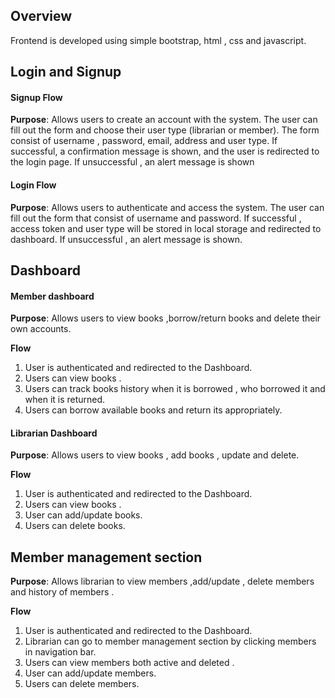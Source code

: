 
## Overview

Frontend is developed using simple bootstrap, html , css and javascript.

## Login and Signup

#### Signup Flow
**Purpose**: Allows users to create an account with the system.
The user can fill out the form and choose their user type (librarian or member). The form consist of username , password, email, address and user type. If successful, a confirmation message is shown, and the user is redirected to the login page. If unsuccessful , an alert message is shown

#### Login Flow
**Purpose**: Allows users to authenticate and access the system.
The user can fill out the form that consist of username and password. If successful , access token and user type will be stored in local storage and redirected to dashboard. If unsuccessful , an alert message is shown.

## Dashboard

#### Member dashboard
**Purpose**: Allows users to view books ,borrow/return books and delete their own accounts.

**Flow**

1. User is authenticated and redirected to the  Dashboard.
2. Users can view books .
3. Users can track books history when it is borrowed , who borrowed it and when it is returned.
4. Users can borrow available books and return its appropriately.

#### Librarian Dashboard
**Purpose**: Allows users to view books , add books , update and delete.

**Flow**

1. User is authenticated and redirected to the  Dashboard.
2. Users can view books .
3. User can add/update books.
4. Users can delete books.

## Member management section
**Purpose**: Allows librarian to view members ,add/update , delete members and history of members .

**Flow**

1. User is authenticated and redirected to the  Dashboard.
2. Librarian can go to member management section by clicking members in navigation bar.
3. Users can view members both active and deleted .
4. User can add/update members.
5. Users can delete members.
